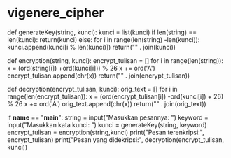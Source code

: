 # vigenere_cipher
def generateKey(string, kunci): 
  kunci = list(kunci) 
  if len(string) == len(kunci): 
    return(kunci) 
  else: 
    for i in range(len(string) -len(kunci)): 
      kunci.append(kunci[i % len(kunci)]) 
  return("" . join(kunci)) 
  
def encryption(string, kunci): 
  encrypt_tulisan = [] 
  for i in range(len(string)): 
    x = (ord(string[i]) +ord(kunci[i])) % 26
    x += ord('A') 
    encrypt_tulisan.append(chr(x)) 
  return("" . join(encrypt_tulisan)) 

def decryption(encrypt_tulisan, kunci): 
  orig_text = [] 
  for i in range(len(encrypt_tulisan)): 
    x = (ord(encrypt_tulisan[i]) -ord(kunci[i]) + 26) % 26
    x += ord('A') 
    orig_text.append(chr(x)) 
  return("" . join(orig_text)) 

if __name__ == "__main__": 
  string = input("Masukkan pesannya: ")
  keyword = input("Masukkan kata kunci: ")
  kunci = generateKey(string, keyword) 
  encrypt_tulisan = encryption(string,kunci) 
  print("Pesan terenkripsi:", encrypt_tulisan) 
  print("Pesan yang didekripsi:", decryption(encrypt_tulisan, kunci))
